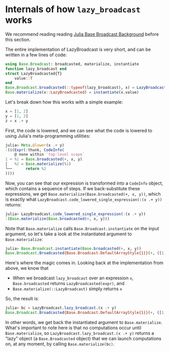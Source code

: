 # Internals of how `lazy_broadcast` works

We recommend reading reading [Julia Base Broadcast Background](@ref) before this
section.

The entire implementation of LazyBroadcast is very short, and can be written in
a few lines of code:

```julia
using Base.Broadcast: broadcasted, materialize, instantiate
function lazy_broadcast end
struct LazyBroadcasted{T}
    value::T
end
Base.Broadcast.broadcasted(::typeof(lazy_broadcast), x) = LazyBroadcasted(x)
Base.materialize(x::LazyBroadcasted) = instantiate(x.value)
```

Let's break down how this works with a simple example:

```julia
x = [1, 2]
y = [1, 2]
z = x .+ y
```

First, the code is lowered, and we can see what the code is lowered to using
Julia's meta-programming utilities:

```julia
julia> Meta.@lower(x .+ y)
:($(Expr(:thunk, CodeInfo(
    @ none within `top-level scope`
1 ─ %1 = Base.broadcasted(+, x, y)
│   %2 = Base.materialize(%1)
└──      return %2
))))
```

Now, you can see that our expression is transformed into a `CodeInfo` object,
which contains a sequence of steps. If we back-substitute these expressions, we
get `Base.materialize(Base.broadcasted(+, x, y))`, which is exactly what `LazyBroadcast.code_lowered_single_expression(:(x .+ y))`
returns:

```julia
julia> LazyBroadcast.code_lowered_single_expression(:(x .+ y))
:(Base.materialize(Base.broadcasted(+, x, y)))
```

Note that `Base.materialize` calls `Base.Broadcast.instantiate` on the input
argument, so let's take a look at the instantiated argument to `Base.materialize`:

```julia
julia> Base.Broadcast.instantiate(Base.broadcasted(+, x, y))
Base.Broadcast.Broadcasted{Base.Broadcast.DefaultArrayStyle{1}}(+, ([1, 2], [1, 2]))
```

Here's where the magic comes in. Looking back at the implementation from above,
we know that

 - When we broadcast `lazy_broadcast` over an expression `x`, `Base.broadcasted` returns `LazyBroadcasted(expr)`, and
 - `Base.materialize(::LazyBroadcast)` simply returns `x`

So, the result is:

```julia
julia> bc = LazyBroadcast.lazy_broadcast.(x .+ y)
Base.Broadcast.Broadcasted{Base.Broadcast.DefaultArrayStyle{1}}(+, ([1, 2], [1, 2]))
```

In other words, we get back the instantiated argument to `Base.materialize`.
What's important to note here is that no computations occur until
`Base.materialize`, so `LazyBroadcast.lazy_broadcast.(x .+ y)` returns a "lazy"
object (a `Base.Broadcasted` object) that we can launch computations on, at any
moment, by calling `Base.materialize(bc)`.

